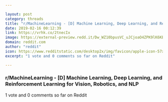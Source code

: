 ```yaml
---

layout: post
category: threads
title: "r/MachineLearning - [D] Machine Learning, Deep Learning, and Reinforcement Learning for Vision, Robotics, and NLP"
date: 2019-02-16 00:12:39
link: https://vrhk.co/2tnecIx
image: https://external-preview.redd.it/Dw_WZ10bpusVC_uJCjoaO4ZPK9lK6KBRldWhaJalLzA.jpg?auto=webp&s=2530c37da683aa06334b013c9ffcd85f9a8f3f3b
domain: reddit.com
author: "reddit"
icon: https://www.redditstatic.com/desktop2x/img/favicon/apple-icon-57x57.png
excerpt: "1 vote and 0 comments so far on Reddit"

---
```


### r/MachineLearning - [D] Machine Learning, Deep Learning, and Reinforcement Learning for Vision, Robotics, and NLP

1 vote and 0 comments so far on Reddit